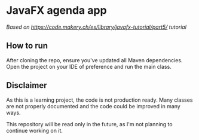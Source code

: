 # JavaFX agenda app
*Based on https://code.makery.ch/es/library/javafx-tutorial/part5/ tutorial*

## How to run
After cloning the repo, ensure you've updated all Maven dependencies.
Open the project on your IDE of preference and run the main class.

## Disclaimer
As this is a learning project, the code is not production ready.
Many classes are not properly documented and the code could be improved in many ways.

This repository will be read only in the future, as I'm not planning to continue working on it.
